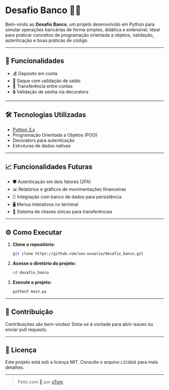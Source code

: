 # Desafio Banco 🏦💸

Bem-vindo ao **Desafio Banco**, um projeto desenvolvido em Python para simular operações bancárias de forma simples, didática e extensível. Ideal para praticar conceitos de programação orientada a objetos, validação, autenticação e boas práticas de código.

---

## 🚀 Funcionalidades

- 💰 Depósito em conta
- 🏧 Saque com validação de saldo
- 🔄 Transferência entre contas
- 🔒 Validação de senha via decorators

---

## 🛠️ Tecnologias Utilizadas

- [Python 3.x](https://www.python.org/)
- Programação Orientada a Objetos (POO)
- Decorators para autenticação
- Estruturas de dados nativas

---

## 📈 Funcionalidades Futuras

- 🛡️ Autenticação em dois fatores (2FA)
- 📊 Relatórios e gráficos de movimentações financeiras
- 🗄️ Integração com banco de dados para persistência
- 🖥️ Menus interativos no terminal
- 🔑 Sistema de chaves únicas para transferências

---

## ⚙️ Como Executar

1. **Clone o repositório:**

   ```bash
   git clone https://github.com/seu-usuario/desafio_banco.git
   ```

2. **Acesse o diretório do projeto:**

   ```bash
   cd desafio_banco
   ```

3. **Execute o projeto:**

   ```bash
   python3 main.py
   ```

---

## 🤝 Contribuição

Contribuições são bem-vindas! Sinta-se à vontade para abrir issues ou enviar pull requests.

---

## 📄 Licença

Este projeto está sob a licença MIT. Consulte o arquivo `LICENSE` para mais detalhes.

---

> Feito com 💙 por [oTom](https://github.com/sanaltomaz)
